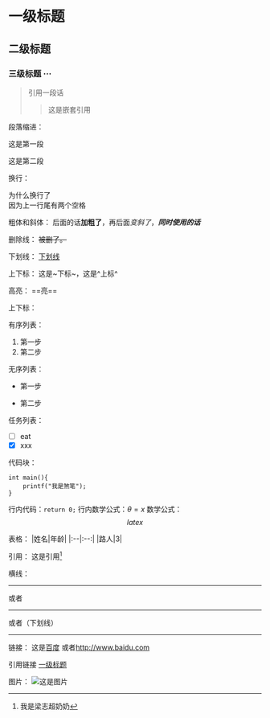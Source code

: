 # 一级标题
## 二级标题
### 三级标题 ···

>引用一段话
>
>>这是嵌套引用

段落缩进：

这是第一段

这是第二段

换行：

为什么换行了  
因为上一行尾有两个空格

粗体和斜体：
后面的话**加粗了**，再后面*变斜了*，***同时使用的话***

删除线：
~~被删了。~~

下划线：
<u>下划线</u>

上下标：
这是~下标~，这是^上标^


高亮：
==亮==

上下标：


有序列表：
1. 第一步
2. 第二步

无序列表：
- 第一步
* 第二步

任务列表：
- [ ] eat
- [x] xxx

代码块：
```c{.line-numbers}
int main(){
    printf("我是煞笔");
}
```
行内代码：`return 0;`
行内数学公式：$\theta=x$
数学公式：
$$
latex
$$

表格：
|姓名|年龄|
|:--|:--:|
|路人|3|

引用：
这是引用[^我是引用]

[^我是引用]:我是梁志超奶奶

横线：

---

或者
***
或者（下划线）
___

链接：
这是[百度](baidu.com)
或者<http://www.baidu.com>

引用链接
[一级标题](#一级标题)

图片：
![这是图片](https://tse3-mm.cn.bing.net/th/id/OIP-C.AWX4OdiKNkWcQw80HEUh7gHaHa?w=172&h=180&c=7&r=0&o=5&dpr=1.3&pid=1.7 "messi")
